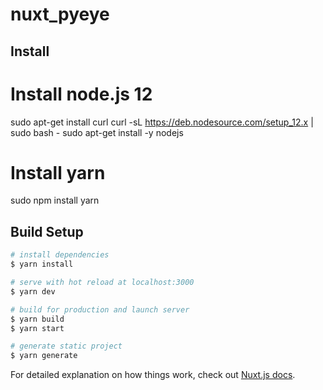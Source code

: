 # nuxt_pyeye

## Install

# Install node.js 12
sudo apt-get install curl
curl -sL https://deb.nodesource.com/setup_12.x | sudo bash -
sudo apt-get install -y nodejs

# Install yarn
sudo npm install yarn

## Build Setup

```bash
# install dependencies
$ yarn install

# serve with hot reload at localhost:3000
$ yarn dev

# build for production and launch server
$ yarn build
$ yarn start

# generate static project
$ yarn generate
```

For detailed explanation on how things work, check out [Nuxt.js docs](https://nuxtjs.org).
